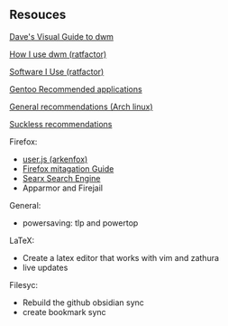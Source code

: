 ## Resouces

[Dave's Visual Guide to dwm](https://ratfactor.com/dwm)

[How I use dwm (ratfactor)](https://ratfactor.com/dwm2)

[Software I Use (ratfactor)](https://ratfactor.com/slackware/software)

[Gentoo Recommended applications](https://wiki.gentoo.org/wiki/Recommended_applications)

[General recommendations (Arch linux)](https://wiki.archlinux.org/title/General_recommendations)

[Suckless recommendations](https://suckless.org/rocks/)

Firefox:
 - [user.js (arkenfox)](https://github.com/arkenfox/user.js)
 - [Firefox mitagation Guide](https://spyware.neocities.org/guides/firefox)
 - [Searx Search Engine](https://digdeeper.club/articles/search.xhtml#searx)
 - Apparmor and Firejail

General:
 - powersaving: tlp and powertop

LaTeX:
 - Create a latex editor that works with vim and zathura
 - live updates

Filesyc:
 - Rebuild the github obsidian sync
 - create bookmark sync

